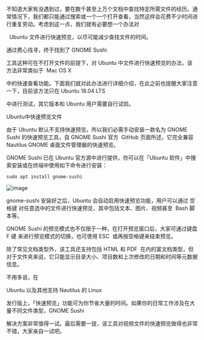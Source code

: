 不知道大家有没遇到过，要在数千甚至上万个文档中查找特定所需文件的经历。通常情况下，我们都只能通过搜索或一个一个打开查看，当然这样会花费不少时间进行重复劳动。考虑到这一点，我们就有必要想一个办法对

  Ubuntu 文件进行快速预览，以尽可能减少查找文件的时间。

通过费心找寻，终于找到了 GNOME Sushi

工具这种可在不打开文件的前提下，对 Ubuntu 中文件进行快速预览的办法，该方法非常类似于  Mac OS X

中的快速查看功能。下面我们就对此办法进行详细介绍，在此之前也提醒大家注意一下，目前该方法只在 Ubuntu 18.04 LTS 

中进行测试，其它版本和 Ubuntu 用户需要自行试验。

Ubuntu中快速预览文件

由于 Ubuntu 默认不支持快速预览，所以我们必需手动安装一款名为 GNOME Sushi 的快速预览工具，自 GNOME Sushi 官方  GitHub 页面所述，它完全兼容 Nautilus GNOME 桌面文件管理器的快速预览。

GNOME Sushi 已在 Ubuntu 官方源中进行提供，你可以在「Ubuntu 软件」中搜索安装或在终端中使用如下命令进行安装：

`sudo apt install gnome-sushi`

![image](https://upload-images.jianshu.io/upload_images/14555448-3fe271fdcb78813f.png?imageMogr2/auto-orient/strip%7CimageView2/2/w/1240)

gnome-sushi 安装好之后，Ubuntu 会自动启用快速预览功能，用户可以通过 空格键 对任意选中的文件进行快速预览，其中包括文本、图片、视频甚至  Bash 脚本等。

GNOME Sushi 的预览模式也不仅限于一种，在打开预览窗口后，大家可通过键盘 F 键 来进行预览模式的切换，也可使用 ESC  或再按空格键来结束预览。

除了常见文档类型外，该工具还支持包括 HTML 和 PDF  在内的富文档类型，但对于文件夹来说，它只能显示目录大小、项目数和上次修改的日期和时间等元数据信息。

不用多说，在

Ubuntu 以及其他支持 Nautilus 的 Linux 

发行版上，「快速预览」功能可为你节省大量的时间。如果你的日常工作涉及在大量不同文件类型，GNOME Sushi 

解决方案非常值得一试。最后需要一提，该工具对视频文件的快速预览做得也非常不错，大家亲自一试吧。
